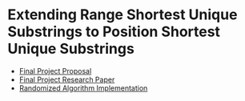 # Extending Range Shortest Unique Substrings to Position Shortest Unique Substrings

* [Final Project Proposal](https://github.com/garytho/cot5405-final-project/blob/master/FinalProjectProposal.pdf)
* [Final Project Research Paper]()
* [Randomized Algorithm Implementation](https://github.com/garytho/cot5405-final-project/blob/master/psus_algorithm.py)
